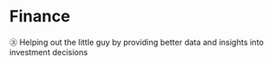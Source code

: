 # Finance

&#13020;
Helping out the little guy by providing better data and insights into investment decisions